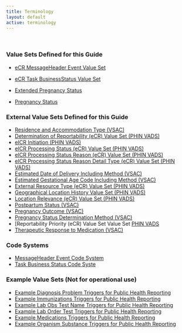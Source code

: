 ```yaml
---
title: Terminology
layout: default
active: terminology
---
```

<!-- { :.no_toc } -->
<!-- TOC  the css styling for this is \pages\assets\css\project.css under 'markdown-toc'-->
<!-- * Do not remove this line (it will not be displayed)
{:toc} -->
<!-- end TOC -->

<br/>

### Value Sets Defined for this Guide


- [eCR MessageHeader Event Value Set](ValueSet-valueset-ecr-messageheader-event.html)
- [eCR Task BusinessStatus Value Set](ValueSet-valueset-ecr-task-businessstatus.html)

- [Extended Pregnancy Status](ValueSet-2.16.840.1.113762.1.4.1099.24.html)
- [Pregnancy Status](ValueSet-pregnancy-status.html)

### External Value Sets Defined for this Guide

- [Residence and Accommodation Type (VSAC)](https://vsac.nlm.nih.gov/valueset/2.16.840.1.113883.11.20.9.49/expansion)
- [Determination of Reportability (eCR) Value Set (PHIN VADS)](https://phinvads.cdc.gov/vads/ViewValueSet.action?oid=2.16.840.1.113883.10.20.15.2.5.3)
- [eICR Initiation (PHIN VADS)](https://phinvads.cdc.gov/vads/ViewValueSet.action?oid=2.16.840.1.113883.10.20.15.2.5.11)
- [eICR Processing Status (eCR) Value Set (PHIN VADS)](http://phinvads.cdc.gov/vads/ViewValueSet.action?oid=2.16.840.1.113883.10.20.15.2.5.8)
- [eICR Processing Status Reason (eCR) Value Set (PHIN VADS)](http://phinvads.cdc.gov/vads/ViewValueSet.action?oid=2.16.840.1.113883.10.20.15.2.5.7)
- [eICR Processing Status Reason Detail Type (eCR) Value Set (PHIN VADS)](http://phinvads.cdc.gov/vads/ViewValueSet.action?oid=2.16.840.1.113883.10.20.15.2.5.10)
- [Estimated Date of Delivery Including Method (VSAC)](https://vsac.nlm.nih.gov/valueset/2.16.840.1.113883.11.20.9.81/expansion)
- [Estimated Gestational Age Code Including Method (VSAC)](https://vsac.nlm.nih.gov/valueset/2.16.840.1.113883.11.20.9.82/expansion)
- [External Resource Type (eCR) Value Set (PHIN VADS)](http://phinvads.cdc.gov/vads/ViewValueSet.action?oid=2.16.840.1.113883.10.20.15.2.5.4)
- [Geographical Location History Value Set (PHIN VADS)](http://phinvads.cdc.gov/vads/ViewValueSet.action?oid=2.16.840.1.114222.4.11.3201) 
- [Location Relevance (eCR) Value Set (PHIN VADS)](https://phinvads.cdc.gov/vads/ViewValueSet.action?oid=2.16.840.1.113883.10.20.15.2.5.6)
- [Postpartum Status (VSAC)](https://vsac.nlm.nih.gov/valueset/2.16.840.1.113883.11.20.9.87/expansion)
- [Pregnancy Outcome (VSAC)](https://vsac.nlm.nih.gov/valueset/2.16.840.1.113883.11.20.9.86/expansion)
- [Pregnancy Status Determination Method (VSAC)](https://vsac.nlm.nih.gov/valueset/2.16.840.1.113883.11.20.9.80/expansion)
- [Reportability Priority (eCR) Value Set Value Set [PHIN VADS](http://phinvads.cdc.gov/vads/ViewValueSet.action?oid=2.16.840.1.113883.10.20.15.2.5.5)
- [Therapeutic Response to Medication (VSAC)](https://vsac.nlm.nih.gov/valueset/2.16.840.1.113883.10.20.15.2.5.12/expansion)

### Code Systems

- [MessageHeader Event Code System ](CodeSystem-codesystem-messageHeader-event.html)
- [Task Business Status Code Syste](CodeSystem-codesystem-task-businessStatus.html)


### Example Value Sets (Not for operational use)

- [Example Diagnosis Problem Triggers for Public Health Reporting](ValueSet-valueset-dxtc-example.html)
- [Example Immunizations Triggers for Public Health Reporting](ValueSet-valueset-iztc-example.html)
- [Example Lab Obs Test Name Triggers for Public Health Reporting](ValueSet-valueset-lrtc-example.html)
- [Example Lab Order Test Triggers for Public Health Reporting](ValueSet-valueset-lotc-example.html)
- [Example Medications Triggers for Public Health Reporting](ValueSet-valueset-mrtc-example.html)
- [Example Organism Substance Triggers for Public Health Reporting](ValueSet-valueset-ostc-example.html)